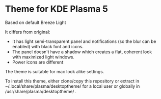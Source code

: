# Theme for KDE Plasma 5

Based on default Breeze Light


It differs from original:
- It has light semi-transparent panel and notifications (so the blur can be enabled) with black font and icons.
- The panel doesn't have a shadow which creates a flat, coherent look with maximized light windows.
- Power icons are different

The theme is suitable for mac look alike settings.

To install this theme, either clone/copy this repository or extract in ~/.local/share/plasma/desktoptheme/ for a local user or globally in /usr/share/plasma/desktoptheme/ .
